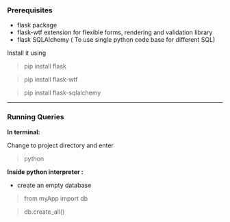 ### Prerequisites

- flask package
- flask-wtf extension for flexible forms, rendering and validation library 
- flask SQLAlchemy ( To use single python code base for different SQL)

Install it using
> pip install flask

> pip install flask-wtf

> pip install flask-sqlalchemy

-----
### Running Queries

**In terminal:**

Change to project directory and enter
> python

**Inside python interpreter :**

- create an empty database
> from myApp import db

> db.create_all()

